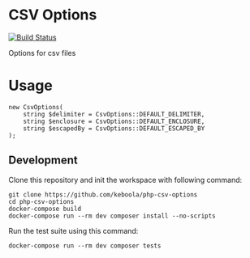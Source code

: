 # CSV Options

[![Build Status](https://travis-ci.com/keboola/php-csv-options.svg?branch=master)](https://travis-ci.com/keboola/php-csv-options)

Options for csv files

# Usage

```
new CsvOptions(
    string $delimiter = CsvOptions::DEFAULT_DELIMITER,
    string $enclosure = CsvOptions::DEFAULT_ENCLOSURE,
    string $escapedBy = CsvOptions::DEFAULT_ESCAPED_BY
);
```

## Development
 
Clone this repository and init the workspace with following command:

```
git clone https://github.com/keboola/php-csv-options
cd php-csv-options
docker-compose build
docker-compose run --rm dev composer install --no-scripts
```

Run the test suite using this command:

```
docker-compose run --rm dev composer tests
``` 

